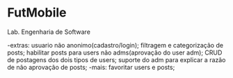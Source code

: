 # FutMobile
Lab. Engenharia de Software

-extras:
	usuario não anonimo(cadastro/login);
	filtragem e categorização de posts;
	habilitar posts para users não adms(aprovação do user adm);
	CRUD de postagens dos dois tipos de users;
	suporte do adm para explicar a razão de não aprovação de posts;
-mais:
	favoritar users e posts;
